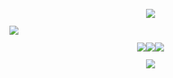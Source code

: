 <p align="center">
<img src="https://64.media.tumblr.com/9fd58a223da5e52b91d47881cf65c269/c3f2bfed2dca505a-71/s1280x1920/8d02d53e1c85f858ce0e5168c3b2efd7fbeff53c.pnj"/>
</p>

<p align="left">
<img src="https://files.catbox.moe/o6cqpp.png"
"/>
<div align="center">
  
<div align="">
    <a href="https://starpkmn.straw.page/"><img src="https://files.catbox.moe/m8amnl.png"><a href="https://starpkmn.atabook.org/"><img src="https://files.catbox.moe/u8t5h4.png"><a href="https://cursed-speech.carrd.co/"><img src="https://files.catbox.moe/5ohs4i.png">


![](https://komarev.com/ghpvc/?username=docziegler&color=C69F2B&style=flat-square&label=ꔫ)

